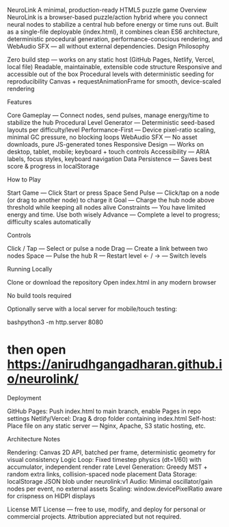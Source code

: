 NeuroLink
A minimal, production-ready HTML5 puzzle game
Overview
NeuroLink is a browser-based puzzle/action hybrid where you connect neural nodes to stabilize a central hub before energy or time runs out. Built as a single-file deployable (index.html), it combines clean ES6 architecture, deterministic procedural generation, performance-conscious rendering, and WebAudio SFX — all without external dependencies.
Design Philosophy

Zero build step — works on any static host (GitHub Pages, Netlify, Vercel, local file)
Readable, maintainable, extensible code structure
Responsive and accessible out of the box
Procedural levels with deterministic seeding for reproducibility
Canvas + requestAnimationFrame for smooth, device-scaled rendering

Features

Core Gameplay — Connect nodes, send pulses, manage energy/time to stabilize the hub
Procedural Level Generator — Deterministic seed-based layouts per difficulty/level
Performance-First — Device pixel-ratio scaling, minimal GC pressure, no blocking loops
WebAudio SFX — No asset downloads, pure JS-generated tones
Responsive Design — Works on desktop, tablet, mobile; keyboard + touch controls
Accessibility — ARIA labels, focus styles, keyboard navigation
Data Persistence — Saves best score & progress in localStorage

How to Play

Start Game — Click Start or press Space
Send Pulse — Click/tap on a node (or drag to another node) to charge it
Goal — Charge the hub node above threshold while keeping all nodes alive
Constraints — You have limited energy and time. Use both wisely
Advance — Complete a level to progress; difficulty scales automatically

Controls

Click / Tap — Select or pulse a node
Drag — Create a link between two nodes
Space — Pulse the hub
R — Restart level
← / → — Switch levels

Running Locally

Clone or download the repository
Open index.html in any modern browser

No build tools required


Optionally serve with a local server for mobile/touch testing:

bashpython3 -m http.server 8080
# then open  https://anirudhgangadharan.github.io/neurolink/
Deployment

GitHub Pages: Push index.html to main branch, enable Pages in repo settings
Netlify/Vercel: Drag & drop folder containing index.html
Self-host: Place file on any static server — Nginx, Apache, S3 static hosting, etc.

Architecture Notes

Rendering: Canvas 2D API, batched per frame, deterministic geometry for visual consistency
Logic Loop: Fixed timestep physics (dt=1/60) with accumulator, independent render rate
Level Generation: Greedy MST + random extra links, collision-spaced node placement
Data Storage: localStorage JSON blob under neurolink:v1
Audio: Minimal oscillator/gain nodes per event, no external assets
Scaling: window.devicePixelRatio aware for crispness on HiDPI displays

License
MIT License — free to use, modify, and deploy for personal or commercial projects. Attribution appreciated but not required.
